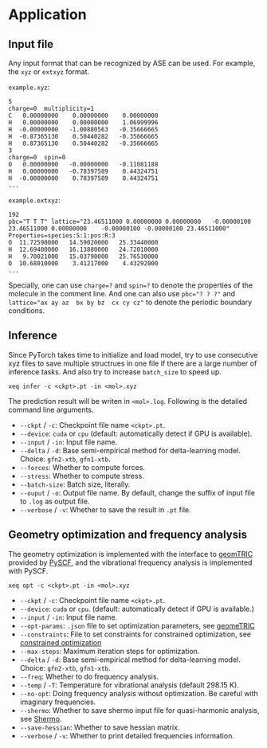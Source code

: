 # Application
## Input file
Any input format that can be recognized by ASE can be used. For example, the `xyz` or `extxyz` format.

`example.xyz`:
```
5
charge=0  multiplicity=1
C   0.00000000    0.00000000    0.00000000
H   0.00000000    0.00000000    1.06999996
H  -0.00000000   -1.00880563   -0.35666665
H  -0.87365130    0.50440282   -0.35666665
H   0.87365130    0.50440282   -0.35666665
3
charge=0  spin=0
O   0.00000000   -0.00000000   -0.11081188
H   0.00000000   -0.78397589    0.44324751
H  -0.00000000    0.78397589    0.44324751
...
```
`example.extxyz`:
```
192
pbc="T T T" lattice="23.46511000 0.00000000 0.00000000   -0.00000100 23.46511000 0.00000000    -0.00000100 -0.00000100 23.46511000" Properties=species:S:1:pos:R:3
O  11.72590000   14.59020000   25.33440000
H  12.69400000   16.13880000   24.72010000
H   9.70021000   15.03790000   25.76530000
O  10.68010000    3.41217000    4.43292000
...
```
Specially, one can use `charge=?` and `spin=?` to denote the properties of the molecule in the comment line. And one can also use `pbc="? ? ?"` and `lattice="ax ay az  bx by bz  cx cy cz"` to denote the periodic boundary conditions.

## Inference
Since PyTorch takes time to initialize and load model, try to use consecutive xyz files to save multiple structrues in one file if there are a large number of inference tasks. And also try to increase `batch_size` to speed up.
```
xeq infer -c <ckpt>.pt -in <mol>.xyz
```
The prediction result will be writen in `<mol>.log`. Following is the detailed command line arguments.

- `--ckpt` / `-c`: Checkpoint file name `<ckpt>.pt`.
- `--device`: `cuda` or `cpu` (default: automatically detect if GPU is available).
- `--input` / `-in`: Input file name.
- `--delta` / `-d`: Base semi-empirical method for delta-learning model. Choice: `gfn2-xtb`, `gfn1-xtb`. 
- `--forces`: Whether to compute forces.
- `--stress`: Whether to compute stress.
- `--batch-size`: Batch size, literally.
- `--ouput` / `-o`: Output file name. By default, change the suffix of input file to `.log` as output file.
- `--verbose` / `-v`: Whether to save the result in `.pt` file.

## Geometry optimization and frequency analysis
The geometry optimization is implemented with the interface to [geomTRIC](https://geometric.readthedocs.io/en/latest/index.html) provided by [PySCF](https://pyscf.org/), and the vibrational frequency analysis is implemented with PySCF.
```
xeq opt -c <ckpt>.pt -in <mol>.xyz
```

- `--ckpt` / `-c`: Checkpoint file name `<ckpt>.pt`.
- `--device`: `cuda` or `cpu`. (default: automatically detect if GPU is available.)
- `--input` / `-in`: Input file name.
- `--opt-params`: `.json` file to set optimization parameters, see [geomeTRIC](https://geometric.readthedocs.io/en/latest/options.html#optimization-parameters)
- `--constraints`: File to set constraints for constrained optimization, see [constrained optimization](https://geometric.readthedocs.io/en/latest/constraints.html)
- `--max-steps`: Maximum iteration steps for optimization.
- `--delta` / `-d`: Base semi-empirical method for delta-learning model. Choice: `gfn2-xtb`, `gfn1-xtb`. 
- `--freq`: Whether to do frequency analysis.
- `--temp` / `-T`: Temperature for vibrational analysis (default 298.15 K).
- `--no-opt`: Doing frequency analysis without optimization. Be careful with imaginary frequencies.
- `--shermo`: Whether to save shermo input file for quasi-harmonic analysis, see [Shermo](http://sobereva.com/soft/shermo/).
- `--save-hessian`: Whether to save hessian matrix.
- `--verbose` / `-v`: Whether to print detailed frequencies information.
